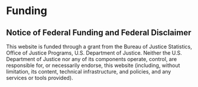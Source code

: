 # Funding

## Notice of Federal Funding and Federal Disclaimer

This website is funded through a grant from the Bureau of Justice Statistics, Office of Justice Programs, U.S. Department of Justice. Neither the U.S. Department of Justice nor any of its components operate, control, are responsible for, or necessarily endorse, this website (including, without limitation, its content, technical infrastructure, and policies, and any services or tools provided).
